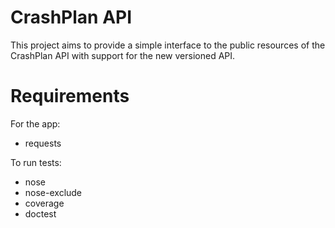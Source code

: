 CrashPlan API
=============
This project aims to provide a simple interface to the public resources
of the CrashPlan API with support for the new versioned API.

Requirements
============
For the app:
* requests

To run tests:
* nose
* nose-exclude
* coverage
* doctest

